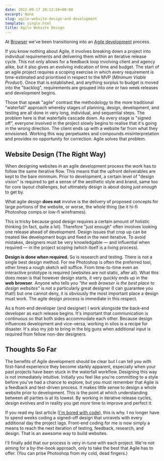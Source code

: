 ```yaml
---
date: 2012-09-17 20:12:56+00:00
excerpt: None
slug: agile-website-design-and-development
template: single.html
title: Agile Website Design
---
```


At [Browser](http://www.browserlondon.com/blog/2012/08/first-taste-of-agile-design/) we've been transitioning into an [Agile development](http://en.wikipedia.org/wiki/Agile_software_development) process.

If you know nothing about Agile, it involves breaking down a project into individual requirements and delivering them within an iterative release cycle. This not only allows for a feedback loop involving client and agency alike, but it also gives an evolving indication of time and budget. The start of an agile project requires a scoping exercise in which every requirement is time-estimated and prioritised in respect to the MVP (_Minimum Viable Product_). Once that is established, and anything surplus to budget is moved into the "backlog", requirements are grouped into one or two week releases and development begins.

Those that speak "agile" contrast the methodology to the more traditional "waterfall" approach whereby stages of planning, design, development, and testing are all done in very long, individual, and sequential steps. The problem here is that waterfalls cascade down. As every stage is "signed off", everyone involved in the project slowly begins to realise that it's going in the wrong direction. The client ends up with a website far from what they envisioned. Working this way perpetuates and compounds misinterpretation and provides no opportunity for correction. Agile solves that problem.


## Website Design (The Right Way)


When designing websites in an agile development process the work has to follow the same iterative flow. This means that the upfront deliverables are kept to the bare minimum. Prior to development, a certain level of "design vision" is required to get a sense of the aesthetic style and brand, same too for core layout challenges, but ultimately design is about doing _just enough_ to get by.

What agile design **does not** involve is the delivery of proposed concepts for large portions of the website, or worse, the whole thing (be it hi-fi Photoshop comps or low-fi wireframes).

This is tricky because good design requires a certain amount of holistic thinking (in fact, quite a lot). Therefore "just enough" often involves looking one release ahead of development. Design issues that crop up can be treated like development bugs and fixed in the next iterative. To avoid mistakes, designers must be very knowledgable — and influential when required — in the project scoping (which itself is a living process).

**Design is done when required.** So is research and testing. There is not a single best design method. For me Photoshop is often the preferred tool, other times a rough sketch will suffice. From time-to-time even an interactive prototype is required (websites are not static, after all). What this does mean is that however design starts, it very quickly ends up in the **web browser**. Anyone who tells you _"the web browser is the best place to design websites"_ is not a particularly great designer (I can guarantee you that!) but one cannot deny, it is obviously the most important place a design must work. The agile design process is immediate in this respect.

As a front-end developer (and designer) I work alongside the back-end developer as each release begins. It's important that communication is continuous so that both sides accommodate each other. Because design influences development and vice-versa, working in silos is a recipe for disaster. It's also my job to bring in the big guns when additional input is required from fellow non-dev designers.


## Thoughts So Far


The benefits of Agile development should be clear but I can tell you with first-hand experience they become starkly apparent, especially when your past projects have been stuck in the waterfall workflow. Designing this way is not immediately intuitive. Initially you feel like you're committing to a style before you've had a chance to explore, but you must remember that Agile is a feedback and test-driven process. It makes little sense to design a whole website prior to development. This is the point at which understanding between all parties is at its lowest. By working in iterative release cycles, design evolves and in reality you get _more_ time to improve and perfect it.

If you read my last article ([I'm bored with code](https://dbushell.com/2012/08/27/im-bored-with-code/)), this is why. I no longer have to spend weeks coding a signed-off design that unravels with every additional day the project lags. Front-end coding for me is now simply a means to reach the next iteration of testing, feedback, research, and design. That is an awesome way to build websites.

I'll finally add that our process is very in-tune with each project. We're not aiming for a by-the-book approach, only to take the best that Agile has to offer. (You can prise Photoshop from my cold, dead fingers.)
